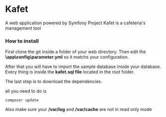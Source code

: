 Kafet
=====

A web application powered by Symfony Project
Kafet is a cafeteria's management tool


### How to install

First clone the git inside a folder of your web directory.
Then edit the **\app\config\parameter.yml** so it matchs your configuration.

After that you will have to import the sample database inside your database. Every thing is inside the **kafet.sql file** located in the root folder.

The last step is to download the dependencies.

all you need to do is

`composer update`

Also make sure your **/var/log** and **/var/cache** are not in read only mode

